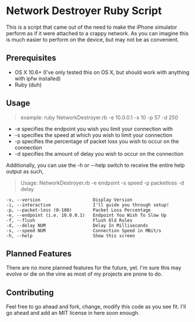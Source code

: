 Network Destroyer Ruby Script
=============================

This is a script that came out of the need to make the iPhone simulator perform as if it were attached to a crappy network. As you can imagine this is much easier to perform on the device, but may not be as convenient. 

Prerequisites
-------------
 * OS X 10.6+ (I've only tested this on OS X, but should work with anything with ipfw installed)
 * Ruby (duh)
 
Usage
-----
 >example: ruby NetworkDestroyer.rb -e 10.0.0.1 -s 10 -p 57 -d 250

 * -e specifies the endpoint you wish you limit your connection with
 * -s specifies the speed at which you wish to limit your connection
 * -p specifies the percentage of packet loss you wish to occur on the connection
 * -d specifies the amount of delay you wish to occur on the connection

Additionally, you can use the -h or --help switch to receive the entire help output as such, 
>Usage: NetworkDestroyer.rb -e endpoint -s speed -p packetloss -d delay

>   
	-v, --version                    Display Version
    -i, --interactive                I'll guide you through setup!
    -p, --packet-loss (0-100)        Packet Loss Percentage
    -e, --endpoint (i.e. 10.0.0.1)   Endpoint You Wish To Slow Up
    -f, --flush                      Flush Old Rules
    -d, --delay NUM                  Delay In Milliseconds
    -s, --speed NUM                  Connection Speed in MBit/s
    -h, --help                       Show this screen

Planned Features
----------------
 There are no more planned features for the future, yet. I'm sure this may evolve or die on the vine as most of my projects are prone to do.

Contributing
------------
 Feel free to go ahead and fork, change, modify this code as you see fit. I'll go ahead and add an MIT license in here soon enough.